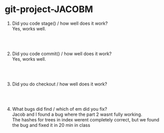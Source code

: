 # git-project-JACOBM
1.  Did you code stage() / how well does it work? <br/>
    Yes, works well.

<br/>
<br/>

2.  Did you code commit() / how well does it work? <br/>
    Yes, works well.

<br/>
<br/>

3. Did you do checkout / how well does it work? <br/>


<br/>
<br/>

4. What bugs did find / which of em did you fix? <br/>
    Jacob and I found a bug where the part 2 wasnt fully working. <br/>
    The hashes for trees in index werent completely correct,
    but we found the bug and fixed it in 20 min in class